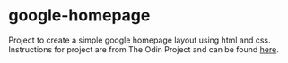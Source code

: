 # google-homepage

Project to create a simple google homepage layout using html and css. Instructions for project are from The Odin Project and can be found [here](http://www.theodinproject.com/web-development-101/html-css?ref=lnav).
